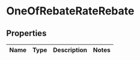 # OneOfRebateRateRebate

## Properties
Name | Type | Description | Notes
------------ | ------------- | ------------- | -------------
